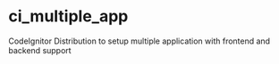 # ci_multiple_app
CodeIgnitor Distribution to setup multiple application with frontend and backend support

